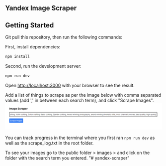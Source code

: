 ## Yandex Image Scraper

## Getting Started

Git pull this repository, then run the following commands:

First, install dependencies:

```bash
npm install
```

Second, run the development server:

```bash
npm run dev
```

Open [http://localhost:3000](http://localhost:3000) with your browser to see the result.

Add a list of things to scrape as per the image below with comma separated values (add ',' in between each search term), and click "Scrape Images".
![Scrape Image](./scrape.png)

You can track progress in the terminal where you first ran `npm run dev` as well as the scrape_log.txt in the root folder.

To see your images go to the public folder > images > and click on the folder with the search term you entered.
"# yandex-scraper" 
